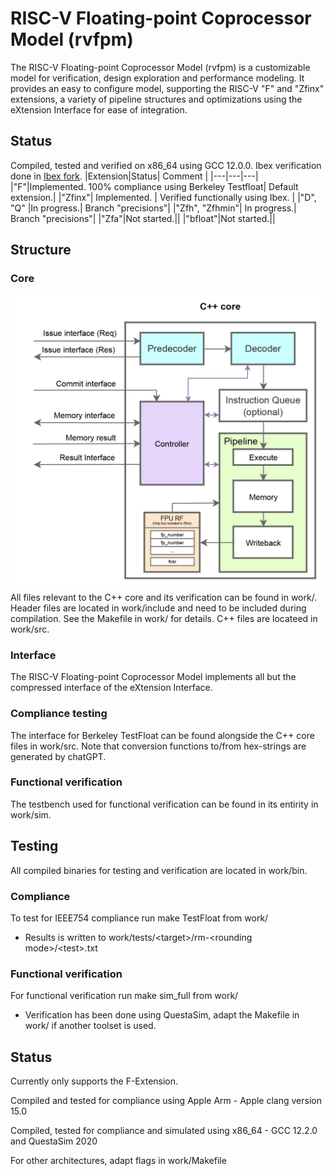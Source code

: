 # RISC-V Floating-point Coprocessor Model (rvfpm)
The RISC-V Floating-point Coprocessor Model (rvfpm) is a customizable model for verification, design exploration and performance modeling. It provides an easy to configure model, supporting the RISC-V "F" and "Zfinx" extensions, a variety of pipeline structures and optimizations using the eXtension Interface for ease of integration.

## Status
Compiled, tested and verified on x86_64 using GCC 12.0.0. Ibex verification done in [Ibex fork](https://github.com/AndreasBakke/rvfpm_ibex_testing).
|Extension|Status| Comment |
|---|---|---|
|"F"|Implemented. 100% compliance using Berkeley Testfloat| Default extension.|
|"Zfinx"| Implemented. | Verified functionally using Ibex. |
|"D", "Q" |In progress.| Branch "precisions"|
|"Zfh", "Zfhmin"| In progress.| Branch "precisions"|
|"Zfa"|Not started.||
|"bfloat"|Not started.||

## Structure
### Core
![Core structure of the RISC-V Floating-point Coprocessor Model](doc/core_w_controller.png)
All files relevant to the C++ core and its verification can be found in work/. Header files are located in work/include and need to be included during compilation. See the Makefile in work/ for details. C++ files are locateed in work/src.

### Interface
The RISC-V Floating-point Coprocessor Model implements all but the compressed interface of the eXtension Interface. 

### Compliance testing
The interface for Berkeley TestFloat can be found alongside the C++ core files in work/src. Note that conversion functions to/from hex-strings are generated by chatGPT.

### Functional verification
The testbench used for functional verification can be found in its entirity in work/sim.

## Testing
All compiled binaries for testing and verification are located in work/bin.

### Compliance
To test for IEEE754 compliance run make TestFloat from work/
- Results is written to work/tests/\<target\>/rm-\<rounding mode\>/\<test\>.txt

### Functional verification
For functional verification run make sim_full from work/
- Verification has been done using QuestaSim, adapt the Makefile in work/ if another toolset is used.

## Status
Currently only supports the F-Extension.

Compiled and tested for compliance using Apple Arm - Apple clang version 15.0

Compiled, tested for compliance and simulated using x86_64 - GCC 12.2.0 and QuestaSim 2020

For other architectures, adapt flags in work/Makefile
